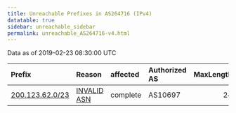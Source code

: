 ```yaml
---
title: Unreachable Prefixes in AS264716 (IPv4)
datatable: true
sidebar: unreachable_sidebar
permalink: unreachable_AS264716-v4.html
---
```


Data as of 2019-02-23 08:30:00 UTC


<div class="datatable-begin"></div>

| Prefix                                                   | Reason                                                                                                  | affected   | Authorized AS   |   MaxLength | Anchor                                         |   unreachable /24s |
|:---------------------------------------------------------|:--------------------------------------------------------------------------------------------------------|:-----------|:----------------|------------:|:-----------------------------------------------|-------------------:|
| [200.123.62.0/23](https://stat.ripe.net/200.123.62.0/23) | [INVALID ASN](https://rpki-validator.ripe.net/announcement-preview?asn=AS264716&prefix=200.123.62.0/23) | complete   | AS10697         |          24 | [LACNIC](unreachable_LACNIC_RPKI_Root-v4.html) |                  2 |

<div class="datatable-end"></div>